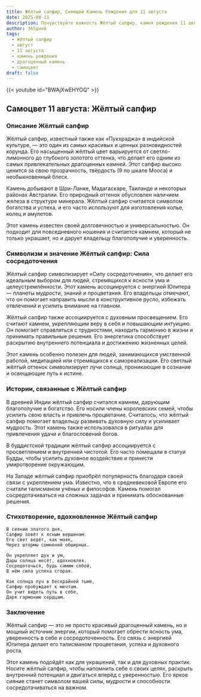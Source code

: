 ```yaml
---
title: Жёлтый сапфир, Сияющий Камень Рождения для 11 августа
date: 2025-08-11
description: Почувствуйте важность Жёлтый сапфир, камня рождения 11 августа, который символизирует Сила сосредоточения. Пусть его красота и значение осветят ваш день.
author: 365дней
tags:
  - жёлтый сапфир
  - август
  - 11 августа
  - камень рождения
  - драгоценный камень
  - самоцвет
draft: false
---
```


{{< youtube id="BWAjXwEHYOQ" >}}

## Самоцвет 11 августа: Жёлтый сапфир

### Описание Жёлтый сапфир

Жёлтый сапфир, известный также как «Пукхраджа» в индийской культуре, — это один из самых красивых и ценных разновидностей корунда. Его насыщенный жёлтый цвет варьируется от светло-лимонного до глубокого золотого оттенка, что делает его одним из самых привлекательных драгоценных камней. Этот сапфир высоко ценится за свою прозрачность, твёрдость (9 по шкале Мооса) и необыкновенный блеск.

Камень добывают в Шри-Ланке, Мадагаскаре, Таиланде и некоторых районах Австралии. Его природный оттенок обусловлен наличием железа в структуре минерала. Жёлтый сапфир считается символом богатства и успеха, и его часто используют для изготовления колье, колец и амулетов.

Этот камень известен своей долговечностью и универсальностью. Он подходит для повседневного ношения и считается камнем, который не только украшает, но и дарует владельцу благополучие и уверенность.

### Символизм и значение Жёлтый сапфир: Сила сосредоточения

Жёлтый сапфир символизирует «Силу сосредоточения», что делает его идеальным выбором для людей, стремящихся к ясности ума и целеустремлённости. Этот камень ассоциируется с энергией Юпитера — планеты мудрости, знаний и процветания. Его владельцы отмечают, что он помогает направить мысли в конструктивное русло, избежать отвлечений и усилить внимание на главном.

Жёлтый сапфир также ассоциируется с духовным просвещением. Его считают камнем, укрепляющим веру в себя и повышающим интуицию. Он помогает справляться с трудностями, находить гармонию в жизни и принимать правильные решения. Его энергетика способствует раскрытию внутреннего потенциала и достижению жизненных целей.

Этот камень особенно полезен для людей, занимающихся умственной работой, медитацией или стремящихся к самореализации. Его светлый жёлтый оттенок символизирует лучи солнца, проникающие в сознание и освещающие путь к истине.

### Истории, связанные с Жёлтый сапфир

В древней Индии жёлтый сапфир считался камнем, дарующим благополучие и богатство. Его носили члены королевских семей, чтобы усилить свою власть и привлечь процветание. Считалось, что жёлтый сапфир помогает владельцу развивать духовную силу и усиливает мудрость. Этот камень также использовался в ритуалах для привлечения удачи и благословений богов.

В буддистской традиции жёлтый сапфир ассоциируется с просветлением и внутренней чистотой. Его часто помещали в статуи Будды, чтобы усилить духовное воздействие и принести умиротворение окружающим.

На Западе жёлтый сапфир приобрёл популярность благодаря своей связи с укреплением ума. Известно, что в средневековой Европе его считали талисманом учёных и философов. Камень помогал сосредотачиваться на сложных задачах и принимать обоснованные решения.

### Стихотворение, вдохновленное Жёлтый сапфир

```
В сиянии златого дня,  
Сапфир зовёт к ясным вершинам.  
Его свет ведёт, как маяк,  
Через штормы сомнений обширных.

Он укрепляет дух и ум,  
Дары солнца несёт, вдохновляя.  
Сосредоточься, будь самим собой,  
В нём сила успеха сгорая.

Как солнца луч в бескрайней тьме,  
Сапфир пробуждает к мечтам.  
Он учит видеть путь в себе,  
Даря гармонию сердцам.
```

### Заключение

Жёлтый сапфир — это не просто красивый драгоценный камень, но и мощный источник энергии, который помогает обрести ясность ума, уверенность в себе и сосредоточенность. Его связь с энергией Юпитера делает его талисманом процветания, успеха и духовного роста.

Этот камень подойдёт как для украшений, так и для духовных практик. Носите жёлтый сапфир, чтобы напомнить себе о своих целях, раскрыть внутренний потенциал и двигаться вперёд с уверенностью. Его яркое сияние станет символом вашей силы, мудрости и способности сосредотачиваться на важном.